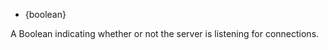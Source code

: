 <!-- YAML
added: v5.7.0
-->

* {boolean}

A Boolean indicating whether or not the server is listening for
connections.

